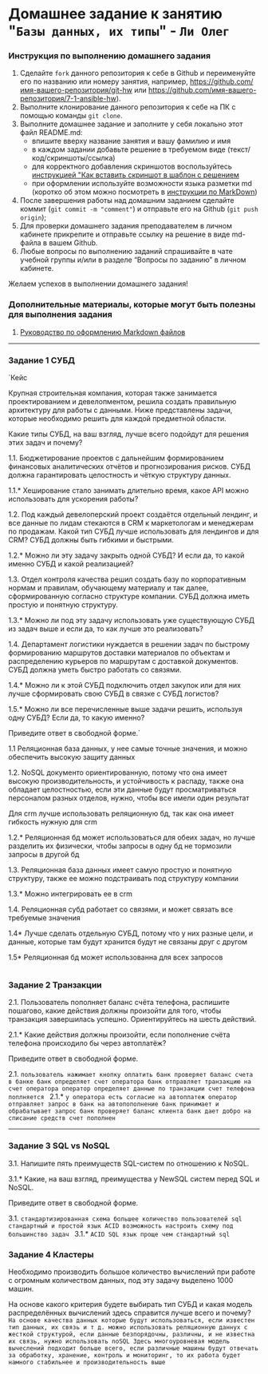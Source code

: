 # Домашнее задание к занятию "`Базы данных, их типы`" - `Ли Олег`


### Инструкция по выполнению домашнего задания

   1. Сделайте `fork` данного репозитория к себе в Github и переименуйте его по названию или номеру занятия, например, https://github.com/имя-вашего-репозитория/git-hw или  https://github.com/имя-вашего-репозитория/7-1-ansible-hw).
   2. Выполните клонирование данного репозитория к себе на ПК с помощью команды `git clone`.
   3. Выполните домашнее задание и заполните у себя локально этот файл README.md:
      - впишите вверху название занятия и вашу фамилию и имя
      - в каждом задании добавьте решение в требуемом виде (текст/код/скриншоты/ссылка)
      - для корректного добавления скриншотов воспользуйтесь [инструкцией "Как вставить скриншот в шаблон с решением](https://github.com/netology-code/sys-pattern-homework/blob/main/screen-instruction.md)
      - при оформлении используйте возможности языка разметки md (коротко об этом можно посмотреть в [инструкции  по MarkDown](https://github.com/netology-code/sys-pattern-homework/blob/main/md-instruction.md))
   4. После завершения работы над домашним заданием сделайте коммит (`git commit -m "comment"`) и отправьте его на Github (`git push origin`);
   5. Для проверки домашнего задания преподавателем в личном кабинете прикрепите и отправьте ссылку на решение в виде md-файла в вашем Github.
   6. Любые вопросы по выполнению заданий спрашивайте в чате учебной группы и/или в разделе “Вопросы по заданию” в личном кабинете.
   
Желаем успехов в выполнении домашнего задания!
   
### Дополнительные материалы, которые могут быть полезны для выполнения задания

1. [Руководство по оформлению Markdown файлов](https://gist.github.com/Jekins/2bf2d0638163f1294637#Code)

---

### Задание 1 СУБД

`Кейс

Крупная строительная компания, которая также занимается проектированием и девелопментом, решила создать правильную архитектуру для работы с данными. Ниже представлены задачи, которые необходимо решить для каждой предметной области.

Какие типы СУБД, на ваш взгляд, лучше всего подойдут для решения этих задач и почему?

1.1. Бюджетирование проектов с дальнейшим формированием финансовых аналитических отчётов и прогнозирования рисков. СУБД должна гарантировать целостность и чёткую структуру данных.

1.1.* Хеширование стало занимать длительно время, какое API можно использовать для ускорения работы?

1.2. Под каждый девелоперский проект создаётся отдельный лендинг, и все данные по лидам стекаются в CRM к маркетологам и менеджерам по продажам. Какой тип СУБД лучше использовать для лендингов и для CRM? СУБД должны быть гибкими и быстрыми.

1.2.* Можно ли эту задачу закрыть одной СУБД? И если да, то какой именно СУБД и какой реализацией?

1.3. Отдел контроля качества решил создать базу по корпоративным нормам и правилам, обучающему материалу и так далее, сформированную согласно структуре компании. СУБД должна иметь простую и понятную структуру.

1.3.* Можно ли под эту задачу использовать уже существующую СУБД из задач выше и если да, то как лучше это реализовать?

1.4. Департамент логистики нуждается в решении задач по быстрому формированию маршрутов доставки материалов по объектам и распределению курьеров по маршрутам с доставкой документов. СУБД должна уметь быстро работать со связями.

1.4.* Можно ли к этой СУБД подключить отдел закупок или для них лучше сформировать свою СУБД в связке с СУБД логистов?

1.5.* Можно ли все перечисленные выше задачи решить, используя одну СУБД? Если да, то какую именно?

Приведите ответ в свободной форме.`

1.1 Реляционная база данных, у нее самые точные значения, и можно обеспечить высокую защиту данных

1.2. NoSQL документо ориентированную, потому что она имеет высокую производительность, и устойчивость к распаду, также она обладает целостностью, если эти данные будут просматриваться персоналом разных отделов, нужно, чтобы все имели один результат

Для crm лучше использовать реляционную бд, так как она имеет гибкость нужную для crm

1.2.* Реляционная бд может использоваться для обеих задач, но лучше разделить их физически, чтобы запросы в одну бд не тормозили запросы в другой бд

1.3. Реляционная база данных имеет самую простую и понятную структуру, также ее можно подстраивать под структуру компании

1.3.* Можно интегрировать ее в crm

1.4. Реляционная субд работает со связями, и может связать все требуемые значения

1.4* Лучше сделать отдельную СУБД, потому что у них разные цели, и данные, которые там будут хранится будут не связаны друг с другом

1.5* Реляционная бд может использованна для всех запросов

```

```


### Задание 2 Транзакции
2.1. Пользователь пополняет баланс счёта телефона, распишите пошагово, какие действия должны произойти для того, чтобы транзакция завершилась успешно. Ориентируйтесь на шесть действий.

2.1.* Какие действия должны произойти, если пополнение счёта телефона происходило бы через автоплатёж?

Приведите ответ в свободной форме.


2.1. `пользователь нажимает кнопку оплатить
      банк проверяет баланс счета в банке
      банк определяет счет оператора
      банк отправляет транзакцию на счет оператора
      оператор определяет данные по транзакции
      счет телефона поплняется
`
2.1.* `у оператора есть согласие на автоплатеж
      оператор отправляет запрос в банк на автопополнение
      банк принимает и обрабатывает запрос
      банк проверяет баланс клиента
      банк дает добро на списание средств
      счет пополнен
`

---

### Задание 3  SQL vs NoSQL
3.1. Напишите пять преимуществ SQL-систем по отношению к NoSQL.

3.1.* Какие, на ваш взгляд, преимущества у NewSQL систем перед SQL и NoSQL.

Приведите ответ в свободной форме.

3.1. `стандартизированная схема
      большее количество пользователей
      sql стандартный и простой язык
      ACID
      возможность настроить схему под большинство задач
      `
3.1.* `ACID
       SQL язык
       проще чем стандартный sql`



### Задание 4  Кластеры

Необходимо производить большое количество вычислений при работе с огромным количеством данных, под эту задачу выделено 1000 машин.

На основе какого критерия будете выбирать тип СУБД и какая модель распределённых вычислений здесь справится лучше всего и почему?
`На основе качества данных которые будут использоваться, если известен тип данных, их связь и т д. можно использовать реляционную даннух с жесткой структурой, если данные безпорядочны, различны, и не известна их связь, нужно использовать noSQL
Здесь многоуровневая модель вычеслений подходит больше всего, если различные машины будут отвечать за обработку, хранение, контроль и мониторинг, то их работа будет намного стабильнее и производительность выше`



```
